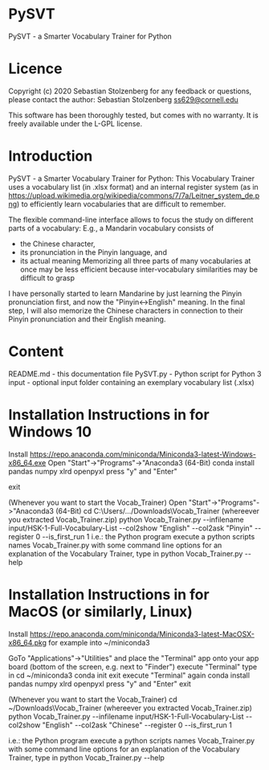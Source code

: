 # PySVT
PySVT - a Smarter Vocabulary Trainer for Python

# Licence

Copyright (c) 2020 Sebastian Stolzenberg
for any feedback or questions, please contact the author:
Sebastian Stolzenberg <ss629@cornell.edu>

This software has been thoroughly tested, but comes with no warranty.
It is freely available under the L-GPL license.

# Introduction

PySVT - a Smarter Vocabulary Trainer for Python:
This Vocabulary Trainer uses a vocabulary list (in .xlsx format)
and an internal register system
(as in https://upload.wikimedia.org/wikipedia/commons/7/7a/Leitner_system_de.png)
to efficiently learn vocabularies that are difficult to remember.

The flexible command-line interface allows to focus the study
on different parts of a vocabulary:
E.g., a Mandarin vocabulary consists of
- the Chinese character,
- its pronunciation in the Pinyin language, and
- its actual meaning
Memorizing all three parts of many vocabularies at once may be less efficient
because inter-vocabulary similarities may be difficult to grasp

I have personally started to learn Mandarine by just learning the Pinyin
pronunciation first, and now the "Pinyin<->English" meaning.
In the final step, I will also memorize the Chinese characters
in connection to their Pinyin pronunciation and their English meaning.

# Content
README.md   - this documentation file
PySVT.py    - Python script for Python 3
input       - optional input folder containing an exemplary vocabulary list (.xlsx)

# Installation Instructions in for Windows 10
Install https://repo.anaconda.com/miniconda/Miniconda3-latest-Windows-x86_64.exe
Open "Start"->"Programs"->"Anaconda3 (64-Bit)
conda install pandas numpy xlrd openpyxl
press "y" and "Enter"

exit

(Whenever you want to start the Vocab_Trainer)
Open "Start"->"Programs"->"Anaconda3 (64-Bit)
cd C:\Users/.../Downloads\Vocab_Trainer (whereever you extracted Vocab_Trainer.zip)
python Vocab_Trainer.py --infilename input/HSK-1-Full-Vocabulary-List --col2show "English" --col2ask "Pinyin" --register 0 --is_first_run 1
i.e.:
the Python program execute a python scripts names Vocab_Trainer.py with some command line options
for an explanation of the Vocabulary Trainer, type in
python Vocab_Trainer.py --help

# Installation Instructions in for MacOS (or similarly, Linux)
Install https://repo.anaconda.com/miniconda/Miniconda3-latest-MacOSX-x86_64.pkg
for example into ~/miniconda3

GoTo "Applications"->"Utilities"
and place the "Terminal" app onto your app board (bottom of the screen, e.g. next to "Finder")
execute "Terminal"
type in
cd ~/miniconda3
conda init
exit
execute "Terminal" again
conda install pandas numpy xlrd openpyxl
press "y" and "Enter"
exit

(Whenever you want to start the Vocab_Trainer)
cd ~/Downloads\Vocab_Trainer (whereever you extracted Vocab_Trainer.zip)
python Vocab_Trainer.py --infilename input/HSK-1-Full-Vocabulary-List --col2show "English" --col2ask "Chinese" --register 0 --is_first_run 1

i.e.:
the Python program execute a python scripts names Vocab_Trainer.py with some command line options
for an explanation of the Vocabulary Trainer, type in
python Vocab_Trainer.py --help
